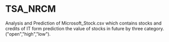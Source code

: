 # TSA_NRCM
 Analysis and Prediction of Microsoft_Stock.csv which contains stocks and credits of IT form prediction the value of stocks in future by three category.("open","high","low").
